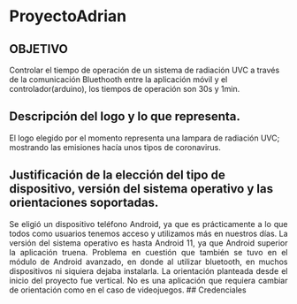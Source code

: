 # ProyectoAdrian
## OBJETIVO
Controlar el tiempo de operación de un sistema de radiación UVC a través de la comunicación Bluethooth entre la aplicación móvil y el controlador(arduino), los tiempos de operación son 30s y 1min.
## Descripción del logo y lo que representa.
El logo elegido por el momento representa una lampara de radiación UVC; mostrando las emisiones hacía unos tipos de coronavirus.
## Justificación de la elección del tipo de dispositivo, versión del sistema operativo y las orientaciones soportadas.
<div align="justify"> Se eligió un dispositivo teléfono Android, ya que es prácticamente a lo que todos como usuarios tenemos acceso y utilizamos más en nuestros días. 
La versión del sistema operativo es hasta Android 11, ya que Android superior la aplicación truena. Problema en cuestión que también se tuvo en el módulo de Android avanzado, en donde al utilizar bluetooth, en muchos dispositivos ni siquiera dejaba instalarla.
La orientación planteada desde el inicio del proyecto fue vertical. No es una aplicación que requiera cambiar de orientación como en el caso de videojuegos.
## Credenciales
 





